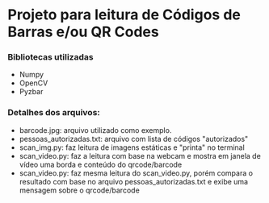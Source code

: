 # Projeto para leitura de Códigos de Barras e/ou QR Codes

### Bibliotecas utilizadas
 - Numpy
 - OpenCV
 - Pyzbar

### Detalhes dos arquivos:
 - barcode.jpg: arquivo utilizado como exemplo.
 - pessoas_autorizadas.txt: arquivo com lista de códigos "autorizados"
 - scan_img.py: faz leitura de imagens estáticas e "printa" no terminal
 - scan_video.py: faz a leitura com base na webcam e mostra em janela de vídeo uma borda e conteúdo do qrcode/barcode
 - scan_video.py: faz mesma leitura do scan_video.py, porém compara o resultado com base no arquivo 
   pessoas_autorizadas.txt e exibe uma mensagem sobre o qrcode/barcode 
